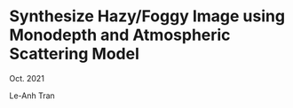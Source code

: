 # Synthesize Hazy/Foggy Image using Monodepth and Atmospheric Scattering Model

Oct. 2021

Le-Anh Tran
